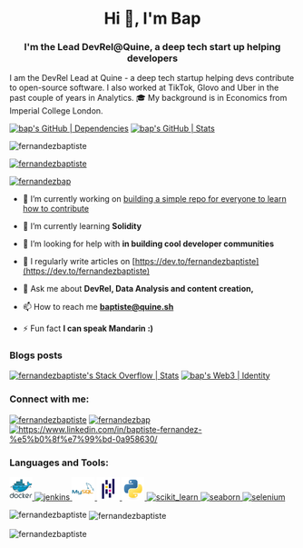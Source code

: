 <h1 align="center">Hi 👋, I'm Bap</h1>
<h3 align="center">I'm the Lead DevRel@Quine, a deep tech start up helping developers</h3>

I am the DevRel Lead at Quine - a deep tech startup helping devs contribute to open-source software. 
I also worked at TikTok, Glovo and Uber in the past couple of years in Analytics. 
🎓 My background is in Economics from Imperial College London. 

[![bap's GitHub | Dependencies](https://stats.quine.sh/bap/dependencies?theme=dark)](https://quine.sh?utm_source=widgets&utm_campaign=bap)
[![bap's GitHub | Stats](https://stats.quine.sh/bap/github?theme=light)](https://quine.sh)

<p align="left"> <img src="https://komarev.com/ghpvc/?username=fernandezbaptiste&label=Profile%20views&color=0e75b6&style=flat" alt="fernandezbaptiste" /> </p>

<p align="left"> <a href="https://github.com/ryo-ma/github-profile-trophy"><img src="https://github-profile-trophy.vercel.app/?username=fernandezbaptiste" alt="fernandezbaptiste" /></a> </p>

<p align="left"> <a href="https://twitter.com/fernandezbap" target="blank"><img src="https://img.shields.io/twitter/follow/fernandezbap?logo=twitter&style=for-the-badge" alt="fernandezbap" /></a> </p>

- 🔭 I’m currently working on [building a simple repo for everyone to learn how to contribute](https://github.com/quine-sh/Your-First-Contribution)

- 🌱 I’m currently learning **Solidity**

- 🤝 I’m looking for help with **in building cool developer communities**

- 📝 I regularly write articles on [https://dev.to/fernandezbaptiste](https://dev.to/fernandezbaptiste)

- 💬 Ask me about **DevRel, Data Analysis and content creation,**

- 📫 How to reach me **baptiste@quine.sh**

- ⚡ Fun fact **I can speak Mandarin :)**

### Blogs posts
<!-- BLOG-POST-LIST:START -->
<!-- BLOG-POST-LIST:END -->

[![fernandezbaptiste's Stack Overflow | Stats](https://stats-dev.quine.sh/fernandezbaptiste/stack-overflow?theme=dark)](https://dev.quine.sh?utm_source=widgets&utm_campaign=fernandezbaptiste)
[![bap's Web3 | Identity](https://stats.quine.sh/bap/web3?theme=dark)](https://quine.sh)

<h3 align="left">Connect with me:</h3>
<p align="left">
<a href="https://dev.to/fernandezbaptiste" target="blank"><img align="center" src="https://raw.githubusercontent.com/rahuldkjain/github-profile-readme-generator/master/src/images/icons/Social/devto.svg" alt="fernandezbaptiste" height="30" width="40" /></a>
<a href="https://twitter.com/fernandezbap" target="blank"><img align="center" src="https://raw.githubusercontent.com/rahuldkjain/github-profile-readme-generator/master/src/images/icons/Social/twitter.svg" alt="fernandezbap" height="30" width="40" /></a>
<a href="https://linkedin.com/in/https://www.linkedin.com/in/baptiste-fernandez-%e5%b0%8f%e7%99%bd-0a958630/" target="blank"><img align="center" src="https://raw.githubusercontent.com/rahuldkjain/github-profile-readme-generator/master/src/images/icons/Social/linked-in-alt.svg" alt="https://www.linkedin.com/in/baptiste-fernandez-%e5%b0%8f%e7%99%bd-0a958630/" height="30" width="40" /></a>
</p>

<h3 align="left">Languages and Tools:</h3>
<p align="left"> <a href="https://www.docker.com/" target="_blank" rel="noreferrer"> <img src="https://raw.githubusercontent.com/devicons/devicon/master/icons/docker/docker-original-wordmark.svg" alt="docker" width="40" height="40"/> </a> <a href="https://www.jenkins.io" target="_blank" rel="noreferrer"> <img src="https://www.vectorlogo.zone/logos/jenkins/jenkins-icon.svg" alt="jenkins" width="40" height="40"/> </a> <a href="https://www.mysql.com/" target="_blank" rel="noreferrer"> <img src="https://raw.githubusercontent.com/devicons/devicon/master/icons/mysql/mysql-original-wordmark.svg" alt="mysql" width="40" height="40"/> </a> <a href="https://pandas.pydata.org/" target="_blank" rel="noreferrer"> <img src="https://raw.githubusercontent.com/devicons/devicon/2ae2a900d2f041da66e950e4d48052658d850630/icons/pandas/pandas-original.svg" alt="pandas" width="40" height="40"/> </a> <a href="https://www.python.org" target="_blank" rel="noreferrer"> <img src="https://raw.githubusercontent.com/devicons/devicon/master/icons/python/python-original.svg" alt="python" width="40" height="40"/> </a> <a href="https://scikit-learn.org/" target="_blank" rel="noreferrer"> <img src="https://upload.wikimedia.org/wikipedia/commons/0/05/Scikit_learn_logo_small.svg" alt="scikit_learn" width="40" height="40"/> </a> <a href="https://seaborn.pydata.org/" target="_blank" rel="noreferrer"> <img src="https://seaborn.pydata.org/_images/logo-mark-lightbg.svg" alt="seaborn" width="40" height="40"/> </a> <a href="https://www.selenium.dev" target="_blank" rel="noreferrer"> <img src="https://raw.githubusercontent.com/detain/svg-logos/780f25886640cef088af994181646db2f6b1a3f8/svg/selenium-logo.svg" alt="selenium" width="40" height="40"/> </a> </p>

<p><img align="left" src="https://github-readme-stats.vercel.app/api/top-langs?username=fernandezbaptiste&show_icons=true&locale=en&layout=compact" alt="fernandezbaptiste" /></p>

<p>&nbsp;<img align="center" src="https://github-readme-stats.vercel.app/api?username=fernandezbaptiste&show_icons=true&locale=en" alt="fernandezbaptiste" /></p>

<p><img align="center" src="https://github-readme-streak-stats.herokuapp.com/?user=fernandezbaptiste&" alt="fernandezbaptiste" /></p>
